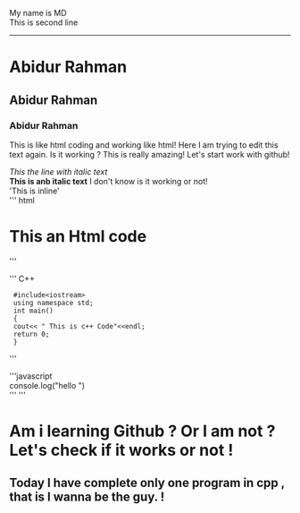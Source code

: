 <!--markdown tutorial-->
  My name is MD  
  This is second line<br/>  
  
  ___
  # Abidur Rahman
  ## Abidur Rahman
  ### Abidur Rahman  
  <p> This is like html coding and working like html! 
	Here I am trying to edit this text again. Is it working ?
  This is really amazing! Let's start work with github!</p>
  
  _This the line with italic text_  
  __This is anb italic text__ I don't know is it working or not!  
  'This is inline'  
  ''' html
  <html>
  <head></head>
  <body>
  <h1> This an Html code</h1>
  </body>
  
  </html>
  '''
  
  ''' C++    
  
	 #include<iostream>
	 using namespace std;
	 int main()
	 {
	 cout<< " This is c++ Code"<<endl; 
	 return 0;
	 }
	 
  '''  
  
  '''javascript  
  console.log("hello ")  
  '''
  ''' 
  <h1> Am i learning Github ? Or I am not ? Let's check if it works or not ! </h1>
  <h2> Today I have complete only one program in cpp , that is I wanna be the guy. ! </h2>
  
  
  
